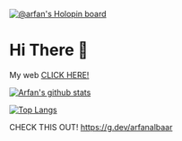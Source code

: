 [![@arfan's Holopin board](https://holopin.io/api/user/board?user=arfan)](https://holopin.io/@arfan)

# Hi There 👋

My web [CLICK HERE!](https://main.arfan.web.id)

[![Arfan's github stats](https://github-readme-stats.vercel.app/api?username=ArfanAlbaar&show_icons=true&theme=synthwave)](https://github.com/ArfanAlbaar)

[![Top Langs](https://github-readme-stats.vercel.app/api/top-langs/?username=ArfanAlbaar&theme=dracula)](https://github.com/ArfanAlbaar)

CHECK THIS OUT!
https://g.dev/arfanalbaar
